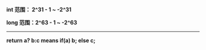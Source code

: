 **int 范围： 2^31 - 1 ~ -2^31**

**long 范围：2^63 - 1 ~ -2^63**


_________________________________

**return a? b:c means 
if(a) b;
else c;**
